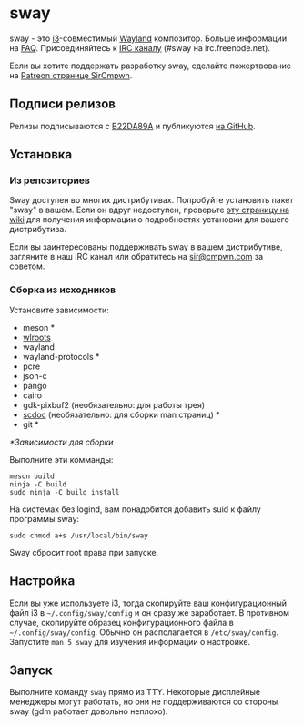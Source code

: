 # sway

sway - это [i3](https://i3wm.org/)-совместимый [Wayland](http://wayland.freedesktop.org/) композитор.
Больше информации на [FAQ](https://github.com/swaywm/sway/wiki). Присоединяйтесь к [IRC
каналу](http://webchat.freenode.net/?channels=sway&uio=d4) (#sway на
irc.freenode.net).

Если вы хотите поддержать разработку sway, сделайте пожертвование на [Patreon
странице SirCmpwn](https://patreon.com/sircmpwn).

## Подписи релизов

Релизы подписываются с [B22DA89A](http://pgp.mit.edu/pks/lookup?op=vindex&search=0x52CB6609B22DA89A)
и публикуются [на GitHub](https://github.com/swaywm/sway/releases).

## Установка

### Из репозиториев

Sway доступен во многих дистрибутивах. Попробуйте установить пакет "sway"
в вашем. Если он вдруг недоступен, проверьте [эту страницу на wiki](https://github.com/swaywm/sway/wiki/Unsupported-packages)
для получения информации о подробностях установки для вашего
дистрибутива.

Если вы заинтересованы поддерживать sway в вашем дистрибутиве, загляните в наш IRC канал
или обратитесь на sir@cmpwn.com за советом.

### Сборка из исходников

Установите зависимости:

* meson \*
* [wlroots](https://github.com/swaywm/wlroots)
* wayland
* wayland-protocols \*
* pcre
* json-c
* pango
* cairo
* gdk-pixbuf2 (необязательно: для работы трея)
* [scdoc](https://git.sr.ht/~sircmpwn/scdoc) (необязательно: для сборки man страниц) \*
* git \*

_\*Зависимости для сборки_

Выполните эти комманды:

    meson build
    ninja -C build
    sudo ninja -C build install

На системах без logind, вам понадобится добавить suid к файлу программы sway:

    sudo chmod a+s /usr/local/bin/sway

Sway сбросит root права при запуске.

## Настройка

Если вы уже используете i3, тогда скопируйте ваш конфигурационный файл i3 в `~/.config/sway/config` и
он сразу же заработает. В противном случае, скопируйте образец конфигурационного файла в
`~/.config/sway/config`. Обычно он располагается в `/etc/sway/config`.
Запустите `man 5 sway` для изучения информации о настройке.

## Запуск

Выполните команду `sway` прямо из TTY. Некоторые дисплейные менеджеры могут работать, но они не поддерживаются со стороны
sway (gdm работает довольно неплохо).
